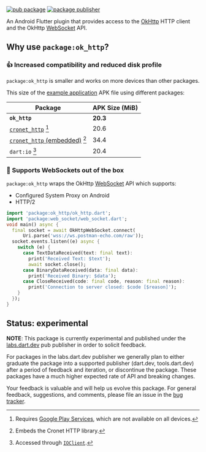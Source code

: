 [![pub package](https://img.shields.io/pub/v/ok_http.svg)](https://pub.dev/packages/ok_http)
[![package publisher](https://img.shields.io/pub/publisher/ok_http.svg)](https://pub.dev/packages/ok_http/publisher)

An Android Flutter plugin that provides access to the
[OkHttp][] HTTP client and the OkHttp [WebSocket][] API.

## Why use `package:ok_http`?

### 👍 Increased compatibility and reduced disk profile

`package:ok_http` is smaller and works on more devices than other packages.

This size of the [example application][] APK file using different packages:

| Package | APK Size (MiB) |
|-|-|
| **`ok_http`** | **20.3**  |
| [`cronet_http`](https://pub.dev/packages/cronet_http) [^1] | 20.6 |
| [`cronet_http` (embedded)](https://pub.dev/packages/cronet_http#use-embedded-cronet) [^2] | 34.4 |
| `dart:io` [^3] | 20.4 |

[^1]: Requires [Google Play Services][], which are not available on all devices.
[^2]: Embeds the Cronet HTTP library.
[^3]: Accessed through [`IOClient`](https://pub.dev/documentation/http/latest/io_client/IOClient-class.html).

### 🔌 Supports WebSockets out of the box

`package:ok_http` wraps the OkHttp [WebSocket][] API which supports:

- Configured System Proxy on Android
- HTTP/2

```dart
import 'package:ok_http/ok_http.dart';
import 'package:web_socket/web_socket.dart';
void main() async {
  final socket = await OkHttpWebSocket.connect(
      Uri.parse('wss://ws.postman-echo.com/raw'));
  socket.events.listen((e) async {
    switch (e) {
      case TextDataReceived(text: final text):
        print('Received Text: $text');
        await socket.close();
      case BinaryDataReceived(data: final data):
        print('Received Binary: $data');
      case CloseReceived(code: final code, reason: final reason):
        print('Connection to server closed: $code [$reason]');
    }
  });
}
```

## Status: experimental

**NOTE**: This package is currently experimental and published under the
[labs.dart.dev](https://dart.dev/dart-team-packages) pub publisher in order to
solicit feedback.

For packages in the labs.dart.dev publisher we generally plan to either graduate
the package into a supported publisher (dart.dev, tools.dart.dev) after a period
of feedback and iteration, or discontinue the package. These packages have a
much higher expected rate of API and breaking changes.

Your feedback is valuable and will help us evolve this package. For general
feedback, suggestions, and comments, please file an issue in the
[bug tracker](https://github.com/dart-lang/http/issues).

[example application]: https://github.com/dart-lang/http/tree/master/pkgs/flutter_http_example
[OkHttp]: https://square.github.io/okhttp/
[Google Play Services]: https://developers.google.com/android/guides/overview
[WebSocket]: https://square.github.io/okhttp/5.x/okhttp/okhttp3/-web-socket/index.html
